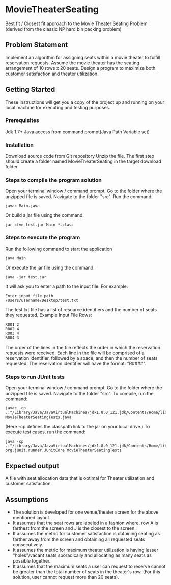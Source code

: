 # MovieTheaterSeating
Best fit / Closest fit approach to the Movie Theater Seating Problem (derived from the classic NP hard bin packing problem)

## Problem Statement
Implement an algorithm for assigning seats within a movie theater to fulfill reservation requests.
Assume the movie theater has the seating arrangement of 10 rows x 20 seats.
Design a program to maximize both customer satisfaction and theater utilization.

## Getting Started
These instructions will get you a copy of the project up and running on your local machine for executing and testing purposes. 

### Prerequisites
Jdk 1.7+
Java access from command prompt(Java Path Variable set)

### Installation
Download source code from Git repository
Unzip the file.
The first step should create a folder named MovieTheaterSeating in the target download folder.

### Steps to compile the program solution
Open your terminal window / command prompt.
Go to the folder where the unzipped file is saved. 
Navigate to the folder "src".
Run the command:
  ```
  javac Main.java
   ```
Or build a jar file using the command:
  ```
  jar cfve test.jar Main *.class
   ```
### Steps to execute the program
Run the following command to start the application
  ```
  java Main
  ```
Or execute the jar file using the command:
  ```
  java -jar test.jar
   ```
It will ask you to enter a path to the input file. For example:
  ```
Enter input file path
/Users/username/Desktop/test.txt
  ```
The test.txt file has a list of resource identifiers and the number of seats they requested. Example Input File Rows:
 ```
R001 2
R002 4
R003 4
R004 3
  ```
The order of the lines in the file reflects the order in which the reservation requests were received. Each line in
the file will be comprised of a reservation identifier, followed by a space, and then the number of seats requested. The reservation
identifier will have the format: "R####".

### Steps to run JUnit tests
Open your terminal window / command prompt.
Go to the folder where the unzipped file is saved. 
Navigate to the folder "src".
To compile, run the command:
  ```
  javac -cp .:"/Library/Java/JavaVirtualMachines/jdk1.8.0_121.jdk/Contents/Home/lib/*" MovieTheaterSeatingTests.java
  ```  
  (Here -cp defines the classpath link to the jar on your local drive.)
To execute test cases, run the command:
  ```
  java -cp .:"/Library/Java/JavaVirtualMachines/jdk1.8.0_121.jdk/Contents/Home/lib/*" org.junit.runner.JUnitCore MovieTheaterSeatingTests
  ```
## Expected output
A file with seat allocation data that is optimal for Theater utilization and customer satisfaction.

## Assumptions
* The solution is developed for one venue/theater screen for the above mentioned layout.
* It assumes that the seat rows are labeled in a fashion where, row A is farthest from the screen and J is the closest to the screen.
* It assumes the metric for customer satisfaction is obtaining seating as farther away from the screen and obtaining all requested seats consecutively.
* It assumes the metric for maximum theater utilization is having lesser "holes"/vacant seats sporadically and allocating as many seats as possible together.
* It assumes that the maximum seats a user can request to reserve cannot be greater than the total number of seats in the theater's row. (For this solution, user cannot request more than 20 seats).
